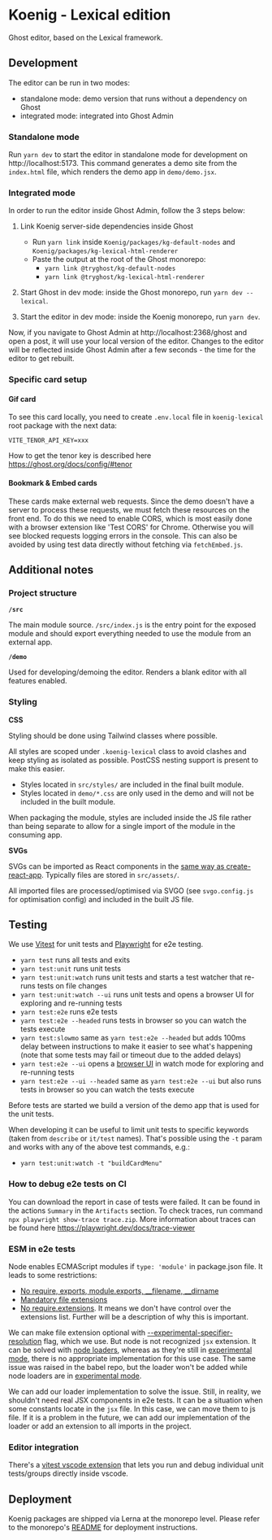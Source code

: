# Koenig - Lexical edition

Ghost editor, based on the Lexical framework.

## Development

The editor can be run in two modes:
- standalone mode: demo version that runs without a dependency on Ghost
- integrated mode: integrated into Ghost Admin

### Standalone mode

Run `yarn dev` to start the editor in standalone mode for development on http://localhost:5173. This command generates a demo site from the `index.html` file, which renders the demo app in `demo/demo.jsx`.

### Integrated mode

In order to run the editor inside Ghost Admin, follow the 3 steps below:

1. Link Koenig server-side dependencies inside Ghost
   - Run `yarn link` inside `Koenig/packages/kg-default-nodes` and `Koenig/packages/kg-lexical-html-renderer`
   - Paste the output at the root of the Ghost monorepo:
     - `yarn link @tryghost/kg-default-nodes`
     - `yarn link @tryghost/kg-lexical-html-renderer`

2. Start Ghost in dev mode: inside the Ghost monorepo, run `yarn dev --lexical`.

3. Start the editor in dev mode: inside the Koenig monorepo, run `yarn dev`.

Now, if you navigate to Ghost Admin at http://localhost:2368/ghost and open a post, it will use your local version of the editor. Changes to the editor will be reflected inside Ghost Admin after a few seconds - the time for the editor to get rebuilt.

### Specific card setup

#### Gif card

To see this card locally, you need to create `.env.local` file in `koenig-lexical` root package with the next data:
```
VITE_TENOR_API_KEY=xxx
```

How to get the tenor key is described here https://ghost.org/docs/config/#tenor

#### Bookmark & Embed cards

These cards make external web requests. Since the demo doesn't have a server to process these requests, we must fetch these resources on the front end. To do this we need to enable CORS, which is most easily done with a browser extension like 'Test CORS' for Chrome. Otherwise you will see blocked requests logging errors in the console. This can also be avoided by using test data directly without fetching via `fetchEmbed.js`.

## Additional notes

### Project structure

**`/src`**

The main module source. `/src/index.js` is the entry point for the exposed module and should export everything needed to use the module from an external app.

**`/demo`**

Used for developing/demoing the editor. Renders a blank editor with all features enabled.

### Styling

**CSS**

Styling should be done using Tailwind classes where possible.

All styles are scoped under `.koenig-lexical` class to avoid clashes and keep styling as isolated as possible. PostCSS nesting support is present to make this easier.

- Styles located in `src/styles/` are included in the final built module.
- Styles located in `demo/*.css` are only used in the demo and will not be included in the built module.

When packaging the module, styles are included inside the JS file rather than being separate to allow for a single import of the module in the consuming app.

**SVGs**

SVGs can be imported as React components in the [same way as create-react-app](https://create-react-app.dev/docs/adding-images-fonts-and-files/#adding-svgs). Typically files are stored in `src/assets/`.

All imported files are processed/optimised via SVGO (see `svgo.config.js` for optimisation config) and included in the built JS file.

## Testing

We use [Vitest](https://vitest.dev) for unit tests and [Playwright](https://playwright.dev) for e2e testing.

- `yarn test` runs all tests and exits
- `yarn test:unit` runs unit tests
- `yarn test:unit:watch` runs unit tests and starts a test watcher that re-runs tests on file changes
- `yarn test:unit:watch --ui` runs unit tests and opens a browser UI for exploring and re-running tests
- `yarn test:e2e` runs e2e tests
- `yarn test:e2e --headed` runs tests in browser so you can watch the tests execute
- `yarn test:slowmo` same as `yarn test:e2e --headed` but adds 100ms delay between instructions to make it easier to see what's happening (note that some tests may fail or timeout due to the added delays)
- `yarn test:e2e --ui` opens a [browser UI](https://playwright.dev/docs/test-ui-mode) in watch mode for exploring and re-running tests
- `yarn test:e2e --ui --headed` same as `yarn test:e2e --ui` but also runs tests in browser so you can watch the tests execute

Before tests are started we build a version of the demo app that is used for the unit tests.

When developing it can be useful to limit unit tests to specific keywords (taken from `describe` or `it/test` names). That's possible using the `-t` param and works with any of the above test commands, e.g.:

- `yarn test:unit:watch -t "buildCardMenu"`

### How to debug e2e tests on CI

You can download the report in case of tests were failed. It can be found in the actions `Summary` in the `Artifacts` section.
To check traces, run command `npx playwright show-trace trace.zip`.
More information about traces can be found here https://playwright.dev/docs/trace-viewer

### ESM in e2e tests

Node enables ECMAScript modules if `type: 'module'` in package.json file. It leads to some restrictions:
- [No require, exports, module.exports, __filename, __dirname](https://github.com/GrosSacASac/node/blob/master/doc/api/esm.md#no-require-exports-moduleexports-__filename-__dirname)
- [Mandatory file extensions](https://github.com/GrosSacASac/node/blob/master/doc/api/esm.md#mandatory-file-extensions)
- [No require.extensions](https://github.com/GrosSacASac/node/blob/master/doc/api/esm.md#no-requireextensions). It means we don't have control over the extensions list. Further will be a description of why this is important.

We can make file extension optional with [--experimental-specifier-resolution](https://nodejs.org/api/cli.html#--experimental-specifier-resolutionmode)
flag, which we use. But node is not recognized `jsx` extension.
It can be solved with [node loaders](https://github.com/nodejs/loaders-test/tree/main/commonjs-extension-resolution-loader), whereas
as they're still in [experimental mode](https://nodejs.org/api/esm.html#esm_experimental_loaders), there is no appropriate
implementation for this use case.
The same issue was raised in the babel repo, but the loader won't be added while node loaders are
in [experimental mode](https://github.com/babel/babel/issues/11934).

We can add our loader implementation to solve the issue. Still, in reality, we shouldn't need real
JSX components in e2e tests. It can be a situation when some constants locate in the `jsx` file. In this case,
we can move them to js file. If it is a problem in the future, we can add our implementation of the loader or
add an extension to all imports in the project.

### Editor integration

There's a [vitest vscode extension](https://marketplace.visualstudio.com/items?itemName=ZixuanChen.vitest-explorer) that
lets you run and debug individual unit tests/groups directly inside vscode.

## Deployment

Koenig packages are shipped via Lerna at the monorepo level. Please refer to the monorepo's [README](../../README.md) for deployment instructions.
